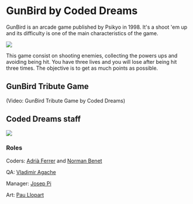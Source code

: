 # GunBird by Coded Dreams

GunBird is an arcade game published by Psikyo in 1998.
It's a shoot 'em up and its difficulty is one of the main characteristics of the game.

<img src="https://drive.google.com/uc?id=0B4g7PPNTP7AveER1ckh4TnhoVEk">

This game consist on shooting enemies, collecting the powers ups and avoiding being hit. You have three lives and you will lose after being hit three times.
The objective is to get as much points as possible.

## GunBird Tribute Game

(Video: GunBird Tribute Game by Coded Dreams)

## Coded Dreams staff
<img src="https://drive.google.com/uc?id=0B4g7PPNTP7AveXgyVW8tenA0alU">

### Roles

Coders: [Adrià Ferrer](https://github.com/Adria-F) and [Norman Benet](https://github.com/Normanbg)

QA: [Vladimir Agache](https://github.com/VladimirA97)

Manager: [Josep Pi](https://github.com/joseppi)

Art: [Pau Llopart](https://github.com/Paxillop)